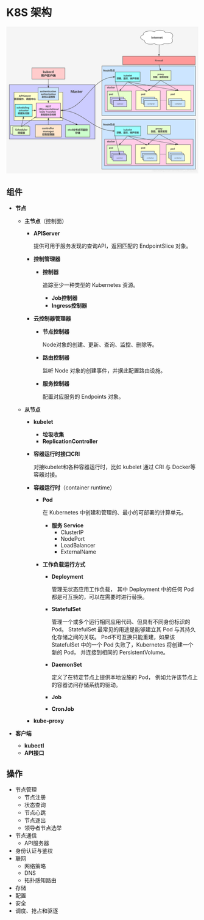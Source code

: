 # K8S 架构

<img src="../img/k8s-arch.png" style="zoom:80%;" />

## 组件

+ **节点**

  + **主节点**（控制面）

    + **APIServer**

      提供可用于服务发现的查询API，返回匹配的 EndpointSlice 对象。

    + **控制管理器**

      + **控制器**

        追踪至少一种类型的 Kubernetes 资源。

        + **Job控制器**
        + **Ingress控制器**

    + **云控制器管理器**

      + **节点控制器**

        Node对象的创建、更新、查询、监控、删除等。

      + **路由控制器**

        监听 Node 对象的创建事件，并据此配置路由设施。

      + **服务控制器**

        配置对应服务的 Endpoints 对象。

  + **从节点**

    + **kubelet**

      + **垃圾收集**
      + **ReplicationController**

    + **容器运行时接口CRI**

      对接kubelet和各种容器运行时，比如 kubelet 通过 CRI 与 Docker等容器对接。

    + **容器运行时**（container runtime）

      + **Pod**

        在 Kubernetes 中创建和管理的、最小的可部署的计算单元。

        + **服务 Service**
          + ClusterIP
          + NodePort
          + LoadBalancer
          + ExternalName

      + **工作负载运行方式**

        + **Deployment**

          管理无状态应用工作负载， 其中 Deployment 中的任何 Pod 都是可互换的，可以在需要时进行替换。

        + **StatefulSet**

          管理一个或多个运行相同应用代码、但具有不同身份标识的 Pod。 StatefulSet 最常见的用途是能够建立其 Pod 与其持久化存储之间的关联。 Pod不可互换只能重建，如果该 StatefulSet 中的一个 Pod 失败了，Kubernetes 将创建一个新的 Pod， 并连接到相同的 PersistentVolume。

        + **DaemonSet**

          定义了在特定节点上提供本地设施的 Pod， 例如允许该节点上的容器访问存储系统的驱动。

        + **Job**
        + **CronJob**

    + **kube-proxy**

+ **客户端**
  + **kubectl**
  + **API接口**



## 操作

+ 节点管理
  + 节点注册
  + 状态查询
  + 节点心跳
  + 节点逐出
  + 领导者节点选举
+ 节点通信
  + API服务器
+ 身份认证与鉴权
+ 联网
  + 网络策略
  + DNS
  + 拓扑感知路由
+ 存储
+ 配置
+ 安全
+ 调度、抢占和驱逐
